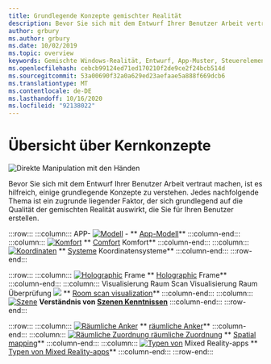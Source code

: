 ```yaml
---
title: Grundlegende Konzepte gemischter Realität
description: Bevor Sie sich mit dem Entwurf Ihrer Benutzer Arbeit vertraut machen, ist es hilfreich, einige grundlegende Konzepte zu verstehen. Jedes nachfolgende Thema ist ein zugrunde liegender Faktor, der sich grundlegend auf die Qualität der gemischten Realität auswirkt, die Sie für Ihren Benutzer erstellen.
author: grbury
ms.author: grbury
ms.date: 10/02/2019
ms.topic: overview
keywords: Gemischte Windows-Realität, Entwurf, App-Muster, Steuerelemente, Stil, hololens, Interaktion, UX-Elemente, Verhaltensweisen, Bausteine
ms.openlocfilehash: cebcb99124ed71ed170210f2de9ce2f24bcb514d
ms.sourcegitcommit: 53a00690f32a0a629ed23aefaae5a888f669dcb6
ms.translationtype: MT
ms.contentlocale: de-DE
ms.lasthandoff: 10/16/2020
ms.locfileid: "92138022"
---
```

# <a name="core-concepts-overview"></a>Übersicht über Kernkonzepte

![Direkte Manipulation mit den Händen](images/05_CoreConcepts.png)


Bevor Sie sich mit dem Entwurf Ihrer Benutzer Arbeit vertraut machen, ist es hilfreich, einige grundlegende Konzepte zu verstehen. Jedes nachfolgende Thema ist ein zugrunde liegender Faktor, der sich grundlegend auf die Qualität der gemischten Realität auswirkt, die Sie für Ihren Benutzer erstellen. 

:::row:::
    :::column:::
        APP- [ ![ Modell](images/teleportation-640px.png)](app-model.md) - ** [App-Modell](app-model.md)**
    :::column-end:::
    :::column:::
       [ ![ Komfort](images/comfort-chart.PNG)](comfort.md) ** [Comfort](comfort.md) Komfort**
    :::column-end:::
    :::column:::
        [ ![ Koordinaten](images/coordinate-systems.PNG)](coordinate-systems.md) ** [Systeme](coordinate-systems.md) Koordinatensysteme**
    :::column-end:::
:::row-end:::

:::row:::
    :::column:::
        [ ![ Holographic](images/destinationmars-750px.png)](holographic-frame.md) Frame ** [Holographic](holographic-frame.md) Frame**
    :::column-end:::
    :::column:::
        Visualisierung Raum Scan Visualisierung Raum Überprüfung [ ![ ](images/sr-mixedworld-140429-8pm-00068-1000px.png)](room-scan-visualization.md) ** [Room scan visualization](room-scan-visualization.md)**
    :::column-end:::
    :::column:::
        [ ![ Szene](images/scene-understanding.png)](scene-understanding.md) **Verständnis von [Szenen Kenntnissen](scene-understanding.md)**
    :::column-end:::
:::row-end:::

:::row:::
    :::column:::
        [ ![ Räumliche Anker](images/azurespatialanchors.jpg)](spatial-anchors.md) ** [räumliche Anker](spatial-anchors.md)**
    :::column-end:::
    :::column:::
        [ ![ Räumliche Zuordnung räumliche Zuordnung](images/surfacereconstruction.jpg)](spatial-mapping.md) ** [Spatial mapping](spatial-mapping.md)**
    :::column-end:::
    :::column:::
        [ ![ Typen von](images/enhancedenvironmentapps-640px.jpg)](types-of-mixed-reality-apps.md) Mixed Reality-apps ** [Typen von Mixed Reality-apps](types-of-mixed-reality-apps.md)**
    :::column-end:::
:::row-end:::


<br>

<br>

